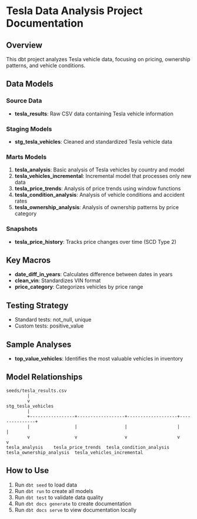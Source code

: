 # Tesla Data Analysis Project Documentation

## Overview
This dbt project analyzes Tesla vehicle data, focusing on pricing, ownership patterns, and vehicle conditions.

## Data Models

### Source Data
- **tesla_results**: Raw CSV data containing Tesla vehicle information

### Staging Models
- **stg_tesla_vehicles**: Cleaned and standardized Tesla vehicle data

### Marts Models
1. **tesla_analysis**: Basic analysis of Tesla vehicles by country and model
2. **tesla_vehicles_incremental**: Incremental model that processes only new data
3. **tesla_price_trends**: Analysis of price trends using window functions
4. **tesla_condition_analysis**: Analysis of vehicle conditions and accident rates
5. **tesla_ownership_analysis**: Analysis of ownership patterns by price category

### Snapshots
- **tesla_price_history**: Tracks price changes over time (SCD Type 2)

## Key Macros
- **date_diff_in_years**: Calculates difference between dates in years
- **clean_vin**: Standardizes VIN format
- **price_category**: Categorizes vehicles by price range

## Testing Strategy
- Standard tests: not_null, unique
- Custom tests: positive_value

## Sample Analyses
- **top_value_vehicles**: Identifies the most valuable vehicles in inventory

## Model Relationships
```
seeds/tesla_results.csv
        |
        v
stg_tesla_vehicles
        |
        +-----------------+------------------+-------------------+---------------+
        |                 |                  |                   |               |
        v                 v                  v                   v               v
tesla_analysis    tesla_price_trends  tesla_condition_analysis  tesla_ownership_analysis  tesla_vehicles_incremental
```

## How to Use
1. Run `dbt seed` to load data
2. Run `dbt run` to create all models
3. Run `dbt test` to validate data quality
4. Run `dbt docs generate` to create documentation
5. Run `dbt docs serve` to view documentation locally
